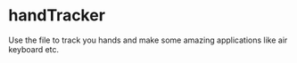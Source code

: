 # handTracker
Use the file to track you hands and make some amazing applications like air keyboard etc.
